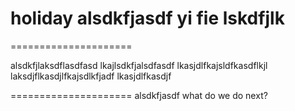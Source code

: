 holiday
alsdkfjasdf
yi fie
lskdfjlk
=====================





=====================

alsdkfjlaksdflasdfasd
lkajlsdkfjalsdfasdf
lkasjdlfkajsldfkasdflkjl
laksdjflkasdjlfkajsdlkfjadf
lkasjdlfkasdjf






=====================
alsdkfjasdf
what do we do next?
